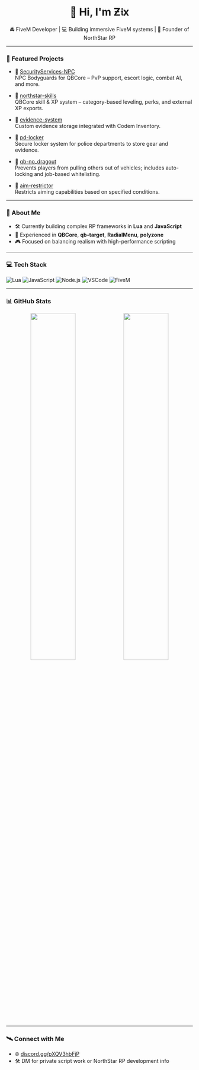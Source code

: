 <h1 align="center">👋 Hi, I'm Ƶ𝔦x</h1>
<p align="center">
  🚔 FiveM Developer | 💻 Building immersive FiveM systems | 🎯 Founder of NorthStar RP
</p>

---

### 🔧 Featured Projects

- 🔐 [SecurityServices-NPC](https://github.com/decripterr/SecurityServices-NPC)  
  NPC Bodyguards for QBCore – PvP support, escort logic, combat AI, and more.

- 🎯 [northstar-skills](https://github.com/decripterr/northstar-skills)  
  QBCore skill & XP system – category-based leveling, perks, and external XP exports.

- 🧪 [evidence-system](https://github.com/decripterr/evidence-system)  
  Custom evidence storage integrated with Codem Inventory.

- 🧰 [pd-locker](https://github.com/decripterr/pd-locker)  
  Secure locker system for police departments to store gear and evidence.

- 🚫 [qb-no_dragout](https://github.com/decripterr/qb-no_dragout)  
  Prevents players from pulling others out of vehicles; includes auto-locking and job-based whitelisting.

- 🎯 [aim-restrictor](https://github.com/decripterr/aim-restrictor)  
  Restricts aiming capabilities based on specified conditions.

---

### 🧠 About Me

- 🛠 Currently building complex RP frameworks in **Lua** and **JavaScript**
- 🔄 Experienced in **QBCore**, **qb-target**, **RadialMenu**, **polyzone**
- 🎮 Focused on balancing realism with high-performance scripting

---

### 💻 Tech Stack

![Lua](https://img.shields.io/badge/-Lua-2C2D72?style=for-the-badge&logo=lua&logoColor=white)
![JavaScript](https://img.shields.io/badge/-JavaScript-F7DF1E?style=for-the-badge&logo=javascript&logoColor=black)
![Node.js](https://img.shields.io/badge/-Node.js-339933?style=for-the-badge&logo=nodedotjs&logoColor=white)
![VSCode](https://img.shields.io/badge/-VSCode-007ACC?style=for-the-badge&logo=visual-studio-code&logoColor=white)
![FiveM](https://img.shields.io/badge/-FiveM-FC4C02?style=for-the-badge)

---

### 📊 GitHub Stats

<p align="center">
  <img src="https://github-readme-stats.vercel.app/api?username=decripterr&show_icons=true&theme=radical" width="49%">
  <img src="https://github-readme-stats.vercel.app/api/top-langs/?username=decripterr&layout=compact&theme=radical" width="49%">
</p>

---

### 🛰️ Connect with Me

- 🌐 [discord.gg/pXQV3hbFjP](https://discord.gg/pXQV3hbFjP)
- 🛠️ DM for private script work or NorthStar RP development info


<!--
**decripterr/decripterr** is a ✨ _special_ ✨ repository because its `README.md` (this file) appears on your GitHub profile.

Here are some ideas to get you started:

- 🔭 I’m currently working on ...
- 🌱 I’m currently learning ...
- 👯 I’m looking to collaborate on ...
- 🤔 I’m looking for help with ...
- 💬 Ask me about ...
- 📫 How to reach me: ...
- 😄 Pronouns: ...
- ⚡ Fun fact: ...
-->
